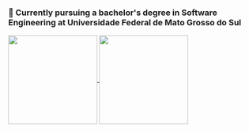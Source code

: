 ### 🌱 Currently pursuing a bachelor's degree in Software Engineering at Universidade Federal de Mato Grosso do Sul

<a href="https://github.com/anuraghazra/github-readme-stats">
  <img height=180 align="center" src="https://github-readme-stats-nine-wine-49.vercel.app/api?username=eduardoh05&theme=bear&hide=stars&rank_icon=github" />
</a>
<a href="https://github.com/anuraghazra/convoychat">
  <img height=180 align="center" src="https://github-readme-stats-nine-wine-49.vercel.app/api/top-langs?username=eduardoh05&layout=compact&langs_count=8&card_width=320&theme=bear" />
</a>


<!--
**eduardoh05/eduardoh05** is a ✨ _special_ ✨ repository because its `README.md` (this file) appears on your GitHub profile.

Here are some ideas to get you started:

- 🔭 I’m currently working on ...
- 🌱 I’m currently learning ...
- 👯 I’m looking to collaborate on ...
- 🤔 I’m looking for help with ...
- 💬 Ask me about ...
- 📫 How to reach me: ...
- 😄 Pronouns: ...
- ⚡ Fun fact: ...
-->

